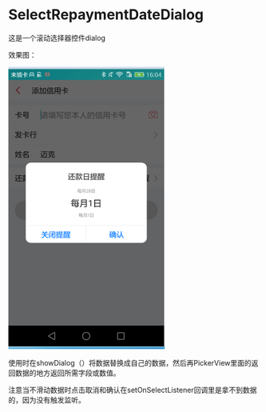 # SelectRepaymentDateDialog
这是一个滚动选择器控件dialog

效果图：

   ![image](https://github.com/LeRothschild/SelectRepaymentDateDialog/blob/master/app/img/001.png)


使用时在showDialog（）将数据替换成自己的数据，然后再PickerView里面的返回数据的地方返回所需字段或数值。

注意当不滑动数据时点击取消和确认在setOnSelectListener回调里是拿不到数据的，因为没有触发监听。







